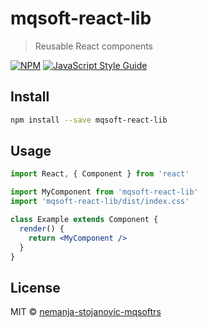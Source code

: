 # mqsoft-react-lib

> Reusable React components

[![NPM](https://img.shields.io/npm/v/mqsoft-react-lib.svg)](https://www.npmjs.com/package/mqsoft-react-lib) [![JavaScript Style Guide](https://img.shields.io/badge/code_style-standard-brightgreen.svg)](https://standardjs.com)

## Install

```bash
npm install --save mqsoft-react-lib
```

## Usage

```jsx
import React, { Component } from 'react'

import MyComponent from 'mqsoft-react-lib'
import 'mqsoft-react-lib/dist/index.css'

class Example extends Component {
  render() {
    return <MyComponent />
  }
}
```

## License

MIT © [nemanja-stojanovic-mqsoftrs](https://github.com/nemanja-stojanovic-mqsoftrs)
